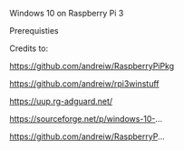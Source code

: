 Windows 10 on Raspberry Pi 3


Prerequisties

Credits to:

https://github.com/andreiw/RaspberryPiPkg


https://github.com/andreiw/rpi3winstuff


https://uup.rg-adguard.net/


https://sourceforge.net/p/windows-10-...


https://github.com/andreiw/RaspberryP...